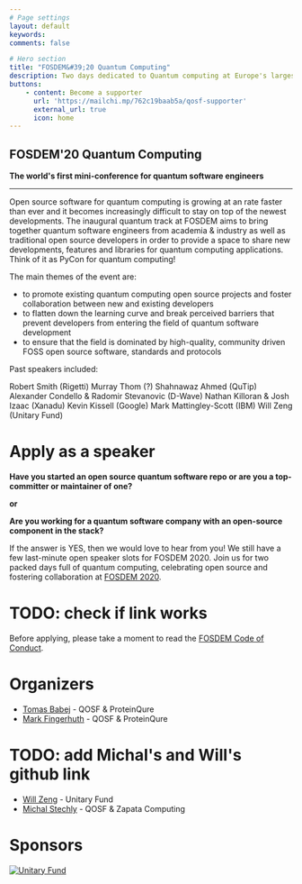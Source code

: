 ```yaml
---
# Page settings
layout: default
keywords:
comments: false

# Hero section
title: "FOSDEM&#39;20 Quantum Computing"
description: Two days dedicated to Quantum computing at Europe's largest open source conference!
buttons:
    - content: Become a supporter
      url: 'https://mailchi.mp/762c19baab5a/qosf-supporter'
      external_url: true
      icon: home
---
```


## FOSDEM&#39;20 Quantum Computing

**The world's first mini-conference for quantum software engineers**

---

Open source software for quantum computing is growing at an rate faster than ever and it becomes increasingly difficult to stay on top of the newest developments. The inaugural quantum track at FOSDEM aims to bring together quantum software engineers from academia & industry as well as traditional open source developers in order to provide a space to share new developments, features and libraries for quantum computing applications. Think of it as PyCon for quantum computing!

The main themes of the event are:

- to promote existing quantum computing open source projects and foster
  collaboration between new and existing developers
- to flatten down the learning curve and break perceived barriers that prevent
  developers from entering the field of quantum software development
- to ensure that the field is dominated by high-quality, community driven FOSS
  open source software, standards and protocols

Past speakers included:

Robert Smith (Rigetti)
Murray Thom (?)
Shahnawaz Ahmed (QuTip)
Alexander Condello & Radomir Stevanovic (D-Wave)
Nathan Killoran & Josh Izaac (Xanadu)
Kevin Kissell (Google)
Mark Mattingley-Scott (IBM)
Will Zeng (Unitary Fund)

# Apply as a speaker

__Have you started an open source quantum software repo or are you a top-committer or maintainer of one?__

**or**

__Are you working for a quantum software company with an open-source component in the stack?__

If the answer is YES, then we would love to hear from you! We still have a few last-minute open speaker slots for FOSDEM 2020. Join us for two packed days full of quantum computing, celebrating open source and fostering collaboration at [FOSDEM 2020](https://fosdem.org/2020/).

# TODO: check if link works
Before applying, please take a moment to read the [FOSDEM Code of Conduct](https://fosdem.org/2020/practical/conduct/).

# Organizers

* [Tomas Babej](https://github.com/tbabej) - QOSF & ProteinQure
* [Mark Fingerhuth](https://github.com/markf94) - QOSF & ProteinQure
# TODO: add Michal's and Will's github link
* [Will Zeng](https://gitlab.com/) - Unitary Fund
* [Michal Stechly](https://gitlab.com/) - QOSF & Zapata Computing

# Sponsors
[![Unitary Fund](https://unitary.fund/logos/logo.png)](https://unitary.fund)
